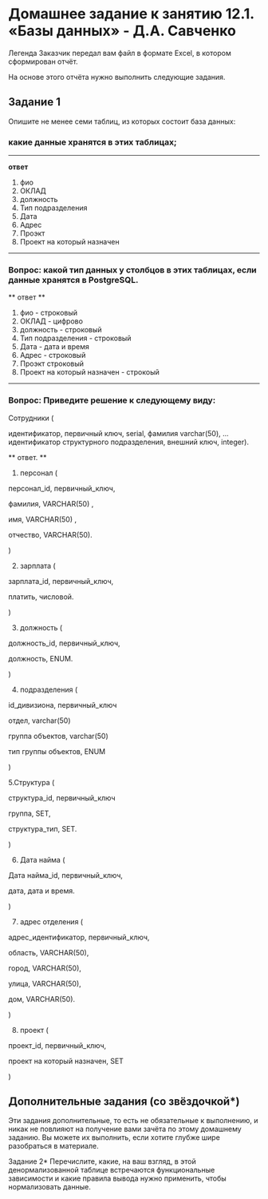 # Домашнее задание к занятию 12.1. «Базы данных» - Д.А. Савченко

Легенда
Заказчик передал вам файл в формате Excel, в котором сформирован отчёт.

На основе этого отчёта нужно выполнить следующие задания.

## Задание 1
Опишите не менее семи таблиц, из которых состоит база данных:

### какие данные хранятся в этих таблицах;
---
**ответ**

1. фио
2. ОКЛАД
3. должность
4. Тип подразделения
5. Дата
6. Адрес
7. Проэкт
8. Проект на который назначен

---
### Вопрос: какой тип данных у столбцов в этих таблицах, если данные хранятся в PostgreSQL.

** ответ **

1. фио - строковый
2. ОКЛАД - цифрово 
3. должность - строковый
4. Тип подразделения - строковый
5. Дата - дата и время
6. Адрес - строковый
7. Проэкт строковый
8. Проект на который назначен - строкоый

---

### Вопрос: Приведите решение к следующему виду:

Сотрудники (

идентификатор, первичный ключ, serial,
фамилия varchar(50),
...
идентификатор структурного подразделения, внешний ключ, integer).

** ответ. **


1. персонал (

персонал_id, первичный_ключ,

фамилия, VARCHAR(50) ,

имя, VARCHAR(50) ,

отчество, VARCHAR(50).

)

2. зарплата (

зарплата_id, первичный_ключ,

платить, числовой.

)

3. должность (

должность_id, первичный_ключ,

должность, ENUM. 

)

4. подразделения (

id_дивизиона, первичный_ключ

отдел, varchar(50)

группа объектов, varchar(50)

тип группы объектов, ENUM 

)

5.Структура (

структура_id, первичный_ключ

группа, SET,

структура_тип, SET.

)

6. Дата найма (

Дата найма_id, первичный_ключ,

дата, дата и время.

)

7. адрес отделения (

адрес_идентификатор, первичный_ключ,

область, VARCHAR(50),

город, VARCHAR(50),

улица, VARCHAR(50),

дом, VARCHAR(50).

)

8. проект (

проект_id, первичный_ключ,

проект на который назначен, SET

)

## Дополнительные задания (со звёздочкой*)
Эти задания дополнительные, то есть не обязательные к выполнению, и никак не повлияют на получение вами зачёта по этому домашнему заданию. Вы можете их выполнить, если хотите глубже шире разобраться в материале.

Задание 2*
Перечислите, какие, на ваш взгляд, в этой денормализованной таблице встречаются функциональные зависимости и какие правила вывода нужно применить, чтобы нормализовать данные.
